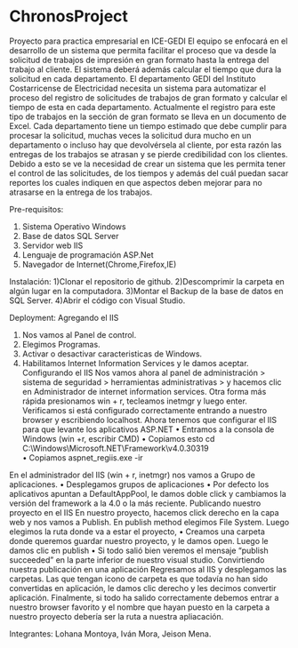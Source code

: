 # ChronosProject
Proyecto para practica empresarial en ICE-GEDI
El equipo se enfocará en el desarrollo de un sistema que permita facilitar el proceso que va desde la solicitud de trabajos de impresión en gran formato hasta la entrega del trabajo al cliente. El sistema deberá además calcular el tiempo que dura la solicitud en cada departamento.
El departamento  GEDI del Instituto Costarricense de Electricidad necesita un sistema para automatizar el proceso del registro de solicitudes de trabajos de gran formato y calcular el tiempo de esta en cada departamento.
Actualmente el registro para este tipo de trabajos en la sección de gran formato se lleva en un documento de Excel.
Cada departamento tiene un tiempo estimado que debe cumplir para procesar la solicitud, muchas veces la solicitud dura mucho en un departamento o incluso hay que devolvérsela al cliente, por esta razón las entregas de los trabajos se atrasan y se pierde credibilidad con los clientes. 
Debido a esto se ve la necesidad de crear un sistema que les permita tener el control de las solicitudes, de los tiempos y además del cuál puedan sacar reportes los cuales indiquen en que aspectos deben mejorar para no atrasarse en la entrega de los trabajos.

Pre-requisitos: 
1) Sistema Operativo Windows
2) Base de datos SQL Server
3) Servidor web IIS
4) Lenguaje de programación ASP.Net
5) Navegador de Internet(Chrome,Firefox,IE)

Instalación:
1)Clonar el repositorio de github.
2)Descomprimir la carpeta en algún lugar en la computadora.
3)Montar el Backup de la base de datos en SQL Server.
4)Abrir el código con Visual Studio.

Deployment:
Agregando el IIS
1.	Nos vamos al Panel de control.
2.	Elegimos Programas.
3.	Activar o desactivar caracteristicas de Windows.
4.	Habilitamos Internet Information Services y le damos aceptar.
Configurando el IIS
Nos vamos ahora al panel de administración > sistema de seguridad > herramientas administrativas > y hacemos clic en Administrador de internet information services. Otra forma más rápida presionamos win + r, tecleamos inetmgr y luego enter.
Verificamos si está configurado correctamente entrando a nuestro browser y escribiendo localhost.
Ahora tenemos que configurar el IIS para que levante los aplicativos ASP.NET
•	Entramos a la consola de Windows (win +r, escribir CMD)
•	Copiamos esto cd C:\Windows\Microsoft.NET\Framework\v4.0.30319\
•	Copiamos aspnet_regiis.exe -ir
 
En el administrador del IIS (win + r, inetmgr) nos vamos a Grupo de aplicaciones.
•	Desplegamos grupos de aplicaciones
•	Por defecto los aplicativos apuntan a DefaultAppPool, le damos doble click y cambiamos la versión del framework a la 4.0 o la más reciente.
Publicando nuestro proyecto en el IIS
En nuestro proyecto, hacemos click derecho en la capa web y nos vamos a Publish.
En publish method elegimos File System.
Luego elegimos la ruta donde va a estar el proyecto,
•	Creamos una carpeta donde queremos guardar nuestro proyecto, y le damos open. Luego le damos clic en publish
•	Si todo salió bien veremos el mensaje “publish succeeded” en la parte inferior de nuestro visual studio.
Convirtiendo nuestra publicación en una aplicación
Regresamos al IIS y desplegamos las carpetas. Las que tengan icono de carpeta es que todavía no han sido convertidas en aplicación, le damos clic derecho y les decimos convertir aplicación.
Finalmente, si todo ha salido correctamente debemos entrar a nuestro browser favorito y el nombre que hayan puesto en la carpeta a nuestro proyecto debería ser la ruta a nuestra apliacación.

Integrantes: Lohana Montoya, Iván Mora, Jeison Mena.
